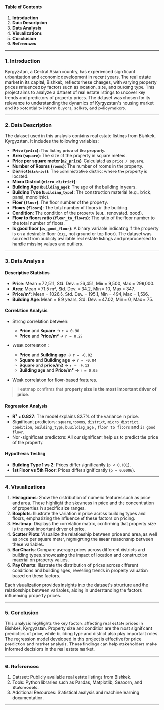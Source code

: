 
#### **Table of Contents**
1. **Introduction**
2. **Data Description**
3. **Data Analysis**
4. **Visualizations**
5. **Conclusion**
6. **References**
---

### **1. Introduction**

Kyrgyzstan, a Central Asian country, has experienced significant urbanization and economic development in recent years. The real estate market in its capital, Bishkek, reflects these changes, with varying property prices influenced by factors such as location, size, and building type. This project aims to analyze a dataset of real estate listings to uncover key trends and predictors of property prices. The dataset was chosen for its relevance to understanding the dynamics of Kyrgyzstan's housing market and its potential to inform buyers, sellers, and policymakers.

---

### **2. Data Description**

The dataset used in this analysis contains real estate listings from Bishkek, Kyrgyzstan. It includes the following variables:

- **Price (`price`)**: The listing price of the property.
- **Area (`square`)**: The size of the property in square meters.
- **Price per square meter (`m2_price`)**: Calculated as `price / square`.
- **Number of Rooms (`rooms`)**: The number of rooms in the property.
- **District(`district`)**: The administrative district where the property is located.
- **Micro District (`micro_district`)**: 
- **Building Age (`building_age`)**: The age of the building in years.
- **Building Type (`building_type`)**: The construction material (e.g., brick, panel, monolithic).
- **Floor (`floor`)**: The floor number of the property.
- **Floors (`floors`)**: The total number of floors in the building.
- **Condition**: The condition of the property (e.g., renovated, good).
- **Floor to floors ratio (`floor_to_floors`)**: The ratio of the floor number to the total number of floors.
- **Is good floor (`is_good_floor`)**: A binary variable indicating if the property is on a desirable floor (e.g., not ground or top floor).
The dataset was sourced from publicly available real estate listings and preprocessed to handle missing values and outliers.

---

### **3. Data Analysis**

#### **Descriptive Statistics**
- **Price**: Mean = 72,511, Std. Dev. = 36,451, Min = 9,500, Max = 296,000.
- **Area**: Mean = 71.5 m², Std. Dev. = 34.2, Min = 10, Max = 347.
- **Price/m²**: Mean = 1026.6, Std. Dev. = 195.1, Min = 494, Max = 1,566.
- **Building Age**: Mean = 8.9 years, Std. Dev. = 47.02, Min = 0, Max = 75.

#### **Correlation Analysis**
- Strong correlation between:
  - **Price** and **Square** → `r = 0.90`
  - **Price** and **Price/m²** → `r = 0.27`


- Weak correlation :
  - **Price** and **Building age** → `r = -0.02`
  - **Square** and **Building age** → `r = -0.04`
  - **Square** and **price/m2** → `r = -0.13`
  - **Building age** and **Price/m²** → `r = 0.05`

- Weak correlation for floor-based features.

>  Heatmap confirms that **property size is the most important driver of price**.

#### **Regression Analysis**
- **R² = 0.827**: The model explains 82.7% of the variance in price.
- Significant predictors: `square`,`roooms`, `district`, `micro_district`,  `condition`, `building_type`, `buuilding_age` , `floor to floors` and `is good floor`.
- Non-significant predictors: All our significant help us to predict the price of the property.

#### **Hypothesis Testing**
- **Building Type 1 vs 2**: Prices differ significantly (`p < 0.001`).
- **1st Floor vs 5th Floor**: Prices differ significantly (`p ≈ 0.0006`).

---

### **4. Visualizations**

1. **Histograms**: Show the distribution of numeric features such as price and area. These highlight the skewness in price and the concentration of properties in specific size ranges.
2. **Boxplots**: Illustrate the variation in price across building types and floors, emphasizing the influence of these factors on pricing.
3. **Heatmap**: Displays the correlation matrix, confirming that property size is the most important driver of price.
4. **Scatter Plots**: Visualize the relationship between price and area, as well as price per square meter, highlighting the linear relationship between these variables.
5. **Bar Charts**: Compare average prices across different districts and building types, showcasing the impact of location and construction material on property values.
6. **Pay Charts**: Illustrate the distribution of prices across different conditions and building ages, revealing trends in property valuation based on these factors.

Each visualization provides insights into the dataset's structure and the relationships between variables, aiding in understanding the factors influencing property prices.

---

### **5. Conclusion**

This analysis highlights the key factors affecting real estate prices in Bishkek, Kyrgyzstan. Property size and condition are the most significant predictors of price, while building type and district also play important roles. The regression model developed in this project is effective for price prediction and market analysis. These findings can help stakeholders make informed decisions in the real estate market.

---

### **6. References**

1. Dataset: Publicly available real estate listings from Bishkek.
2. Tools: Python libraries such as Pandas, Matplotlib, Seaborn, and Statsmodels.
3. Additional Resources: Statistical analysis and machine learning documentation.

--- 

